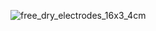 ![free_dry_electrodes_16x3_4cm](https://raw.githubusercontent.com/neuroidss/FreeEEG16-alpha/main/Screenshot%20from%202023-02-18%2004-36-43.png)
